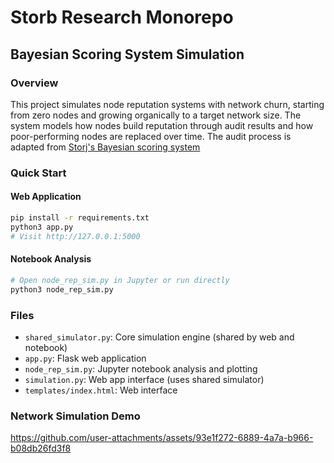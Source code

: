 # Storb Research Monorepo

## Bayesian Scoring System Simulation
### Overview
This project simulates node reputation systems with network churn, starting from zero nodes and growing organically to a target network size. The system models how nodes build reputation through audit results and how poor-performing nodes are replaced over time. The audit process is adapted from [Storj's Bayesian scoring system](http://storj.io/whitepaper)
### Quick Start

#### Web Application
```bash
pip install -r requirements.txt
python3 app.py
# Visit http://127.0.0.1:5000
```

#### Notebook Analysis
```bash
# Open node_rep_sim.py in Jupyter or run directly
python3 node_rep_sim.py
```

### Files

- `shared_simulator.py`: Core simulation engine (shared by web and notebook)
- `app.py`: Flask web application
- `node_rep_sim.py`: Jupyter notebook analysis and plotting
- `simulation.py`: Web app interface (uses shared simulator)
- `templates/index.html`: Web interface

### Network Simulation Demo

https://github.com/user-attachments/assets/93e1f272-6889-4a7a-b966-b08db26fd3f8
